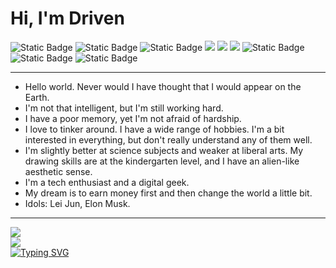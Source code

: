 # Hi, I'm Driven

<span > 
  <img alt="Static Badge" src="https://img.shields.io/badge/Vue-%2342b883?style=flat-square&logo=Vue&logoColor=%23fff"> 
<img alt="Static Badge" src="https://img.shields.io/badge/React-%2361dafb?style=flat-square&logo=React&logoColor=%23fff"> 
  <img alt="Static Badge" src="https://img.shields.io/badge/TypeScript-%230072b3?style=flat-square&logo=TypeScript&logoColor=%23fff"> 
  <img src="https://img.shields.io/badge/-JavaScript-F7DF1E?style=flat-square&logo=javascript&logoColor=white" /> 
  <img src="https://img.shields.io/badge/-HTML5-E34F26?style=flat-square&logo=html5&logoColor=white" /> 
  <img src="https://img.shields.io/badge/-CSS3-1572B6?style=flat-square&logo=css3" /> 
  <!-- <img alt="Static Badge" src="https://img.shields.io/badge/Webpack-%230072b3?style=flat-square&logo=webpack&logoColor=%23fff">  -->
  <img alt="Static Badge" src="https://img.shields.io/badge/Vite-%239a60fe?style=flat-square&logo=vite&logoColor=%23fff"> 
  <img alt="Static Badge" src="https://img.shields.io/badge/Sass-%23c66394?style=flat-square&logo=Sass&logoColor=%23fff"> 
 
  <img alt="Static Badge" src="https://img.shields.io/badge/Git-F05032?style=flat-square&logo=Git&logoColor=white">  
</span>

---

- Hello world. Never would I have thought that I would appear on the Earth.
- I'm not that intelligent, but I'm still working hard. 
- I have a poor memory, yet I'm not afraid of hardship.
- I love to tinker around. I have a wide range of hobbies. I'm a bit interested in everything, but don't really understand any of them well.
- I'm slightly better at science subjects and weaker at liberal arts. My drawing skills are at the kindergarten level, and I have an alien-like aesthetic sense.
- I'm a tech enthusiast and a digital geek.
- My dream is to earn money first and then change the world a little bit.
- Idols: Lei Jun, Elon Musk. 

---
<div align="left">
  <img src="https://github-readme-stats.vercel.app/api?username=yuan3721&show_icons=true&theme=highcontrast" /> 
</div>


<div align="left">
  <img src="https://github-readme-stats.vercel.app/api/top-langs/?username=yuan3721&layout=compact&langs_count=4&text_color=fff&icon_color=fff&theme=highcontrast" />
</div>



<div align="left">
  <a href="https://blog.sunguoqi.com/">
    <img src="https://readme-typing-svg.demolab.com?font=Fira+Code&pause=1000&color=024EF7&width=435&lines=Love and Peace！;爱与和平！&center=true&size=27" alt="Typing SVG" />
  </a>
</div>

